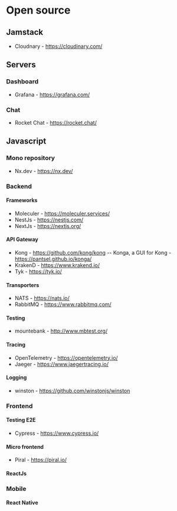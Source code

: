 # Open source

## Jamstack

- Cloudnary - <https://cloudinary.com/>

## Servers

### Dashboard

- Grafana - <https://grafana.com/>

### Chat

- Rocket Chat - <https://rocket.chat/>  

## Javascript

### Mono repository

- Nx.dev - <https://nx.dev/>

### Backend

#### Frameworks

- Moleculer - <https://moleculer.services/>
- NestJs - <https://nestjs.com/>
- NextJs - <https://nextjs.org/>

#### API Gateway

- Kong - <https://github.com/kong/kong>
-- Konga, a GUI for Kong - <https://pantsel.github.io/konga/>
- KrakenD - <https://www.krakend.io/>
- Tyk - <https://tyk.io/>

#### Transporters

- NATS - <https://nats.io/>
- RabbitMQ - <https://www.rabbitmq.com/>

#### Testing

- mountebank - <http://www.mbtest.org/>

#### Tracing

- OpenTelemetry - <https://opentelemetry.io/>
- Jaeger - <https://www.jaegertracing.io/>

#### Logging

- winston - <https://github.com/winstonjs/winston>

### Frontend

#### Testing E2E

- Cypress - <https://www.cypress.io/>

#### Micro frontend

- Piral - <https://piral.io/>

#### ReactJs

### Mobile

#### React Native
